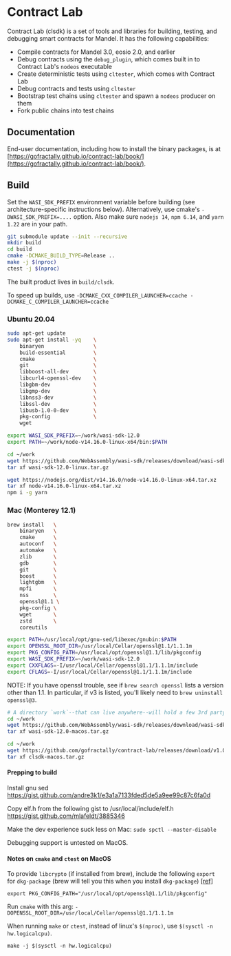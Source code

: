 # Contract Lab

Contract Lab (clsdk) is a set of tools and libraries for building, testing, and debugging smart contracts for Mandel. It has the following capabilities:

* Compile contracts for Mandel 3.0, eosio 2.0, and earlier
* Debug contracts using the `debug_plugin`, which comes built in to Contract Lab's `nodeos` executable
* Create deterministic tests using `cltester`, which comes with Contract Lab
* Debug contracts and tests using `cltester`
* Bootstrap test chains using `cltester` and spawn a `nodeos` producer on them
* Fork public chains into test chains

## Documentation

End-user documentation, including how to install the binary packages, is at [https://gofractally.github.io/contract-lab/book/](https://gofractally.github.io/contract-lab/book/).

## Build

Set the `WASI_SDK_PREFIX` environment variable before building (see architecture-specific instructions below). Alternatively, use cmake's `-DWASI_SDK_PREFIX=....` option. Also make sure `nodejs 14`, `npm 6.14`, and `yarn 1.22` are in your path.

```sh
git submodule update --init --recursive
mkdir build
cd build
cmake -DCMAKE_BUILD_TYPE=Release ..
make -j $(nproc)
ctest -j $(nproc)
```

The built product lives in `build/clsdk`.

To speed up builds, use `-DCMAKE_CXX_COMPILER_LAUNCHER=ccache -DCMAKE_C_COMPILER_LAUNCHER=ccache`

### Ubuntu 20.04

```sh
sudo apt-get update
sudo apt-get install -yq    \
    binaryen                \
    build-essential         \
    cmake                   \
    git                     \
    libboost-all-dev        \
    libcurl4-openssl-dev    \
    libgbm-dev              \
    libgmp-dev              \
    libnss3-dev             \
    libssl-dev              \
    libusb-1.0-0-dev        \
    pkg-config              \
    wget

export WASI_SDK_PREFIX=~/work/wasi-sdk-12.0
export PATH=~/work/node-v14.16.0-linux-x64/bin:$PATH

cd ~/work
wget https://github.com/WebAssembly/wasi-sdk/releases/download/wasi-sdk-12/wasi-sdk-12.0-linux.tar.gz
tar xf wasi-sdk-12.0-linux.tar.gz

wget https://nodejs.org/dist/v14.16.0/node-v14.16.0-linux-x64.tar.xz
tar xf node-v14.16.0-linux-x64.tar.xz
npm i -g yarn
```

### Mac (Monterey 12.1)

```sh
brew install   \
    binaryen   \
    cmake      \
    autoconf   \
    automake   \
    zlib       \
    gdb        \
    git        \
    boost      \
    lightgbm   \
    mpfi       \
    nss        \
    openssl@1.1 \
    pkg-config \
    wget       \
    zstd       \
    coreutils
```

```sh
export PATH=/usr/local/opt/gnu-sed/libexec/gnubin:$PATH
export OPENSSL_ROOT_DIR=/usr/local/Cellar/openssl@1.1/1.1.1m
export PKG_CONFIG_PATH=/usr/local/opt/openssl@1.1/lib/pkgconfig
export WASI_SDK_PREFIX=~/work/wasi-sdk-12.0
export CXXFLAGS=-I/usr/local/Cellar/openssl@1.1/1.1.1m/include
export CFLAGS=-I/usr/local/Cellar/openssl@1.1/1.1.1m/include
```

NOTE: If you have openssl trouble, see if `brew search openssl` lists a version other than 1.1. In particular, if v3 is listed, you'll likely need to `brew uninstall openssl@3`.

```sh
# A directory `work`--that can live anywhere--will hold a few 3rd party deps
cd ~/work
wget https://github.com/WebAssembly/wasi-sdk/releases/download/wasi-sdk-12/wasi-sdk-12.0-macos.tar.gz
tar xf wasi-sdk-12.0-macos.tar.gz

cd ~/work
wget https://github.com/gofractally/contract-lab/releases/download/v1.0.0-rc1/clsdk-macos.tar.gz
tar xf clsdk-macos.tar.gz
```

#### Prepping to build

Install gnu sed
https://gist.github.com/andre3k1/e3a1a7133fded5de5a9ee99c87c6fa0d

Copy elf.h from the following gist to /usr/local/include/elf.h
https://gist.github.com/mlafeldt/3885346

Make the dev experience suck less on Mac:
`sudo spctl --master-disable`

Debugging support is untested on MacOS.

#### Notes on `cmake` and `ctest` on MacOS

To provide `libcrypto` (if installed from brew), include the following `export` for `dkg-package` (brew will tell you this when you install `dkg-package`) [[ref]](https://stackoverflow.com/questions/60925326/issue-no-package-libcrypto-found)

```
export PKG_CONFIG_PATH="/usr/local/opt/openssl@1.1/lib/pkgconfig"
```

Run `cmake` with this arg:
`-DOPENSSL_ROOT_DIR=/usr/local/Cellar/openssl@1.1/1.1.1m`

When running `make` or `ctest`, instead of linux's `$(nproc)`, use `$(sysctl -n hw.logicalcpu)`.

```
make -j $(sysctl -n hw.logicalcpu)
```
